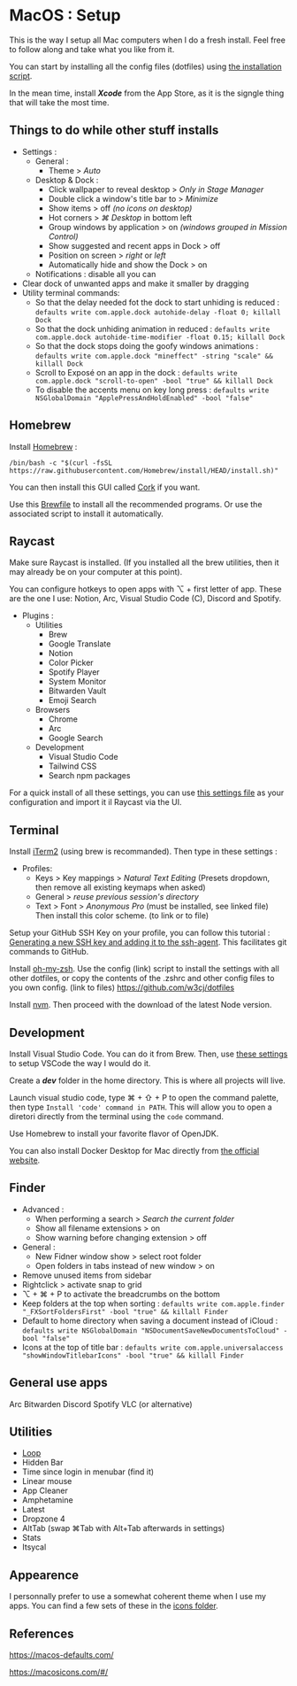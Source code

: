 # MacOS : Setup
This is the way I setup all Mac computers when I do a fresh install. Feel free to follow along and take what you like from it.

You can start by installing all the config files (dotfiles) using [the installation script](dotfiles/install_dotfiles.sh).

In the mean time, install ***Xcode*** from the App Store, as it is the signgle thing that will take the most time.

## Things to do while other stuff installs

 - Settings :
	 - General :
		 - Theme > *Auto*
	 - Desktop & Dock :
		 - Click wallpaper to reveal desktop > *Only in Stage Manager*
		 - Double click a window's title bar to > *Minimize*
		 - Show items > off *(no icons on desktop)*
		 - Hot corners > *⌘ Desktop* in bottom left
		 - Group windows by application > on *(windows grouped in Mission Control)*
		 - Show suggested and recent apps in Dock > off
		 - Position on screen > *right* or *left*
		 - Automatically hide and show the Dock > on
	 - Notifications : disable all you can
 - Clear dock of unwanted apps and make it smaller by dragging
 - Utility terminal commands:
	 - So that the delay needed fot the dock to start unhiding is reduced : `defaults write com.apple.dock autohide-delay -float 0; killall Dock` 
	 - So that the dock unhiding animation in reduced : `defaults write com.apple.dock autohide-time-modifier -float 0.15; killall Dock`
	 - So that the dock stops doing the goofy windows animations :  `defaults write com.apple.dock "mineffect" -string "scale" && killall Dock`
	 - Scroll to Exposé on an app in the dock : `defaults write com.apple.dock "scroll-to-open" -bool "true" && killall Dock`
	 - To disable the accents menu on key long press : `defaults write NSGlobalDomain "ApplePressAndHoldEnabled" -bool "false"`

## Homebrew

Install [Homebrew](https://brew.sh/) : 

``/bin/bash -c "$(curl -fsSL https://raw.githubusercontent.com/Homebrew/install/HEAD/install.sh)"``

You can then install this GUI called [Cork](https://github.com/buresdv/Cork) if you want.

Use this [Brewfile](homebrew/Brewfile) to install all the recommended programs. Or use the associated script to install it automatically.

## Raycast
Make sure Raycast is installed. (If you installed all the brew utilities, then it may already be on your computer at this point).

You can configure hotkeys to open apps with ⌥ + first letter of app. These are the one I use: Notion, Arc, Visual Studio Code (C), Discord and Spotify.

- Plugins :
	- Utilities
		- Brew
		- Google Translate
		- Notion
		- Color Picker
	 	- Spotify Player
		- System Monitor
		- Bitwarden Vault
		- Emoji Search
	- Browsers
		- Chrome
		- Arc
		- Google Search
	- Development
		- Visual Studio Code
		- Tailwind CSS
		- Search npm packages

For a quick install of all these settings, you can use [this settings file](raycast/.rayconfig) as your configuration and import it il Raycast via the UI.

## Terminal

Install [iTerm2](https://iterm2.com/) (using brew is recommanded). Then type in these settings :
 - Profiles:
	 - Keys > Key mappings > *Natural Text Editing* (Presets dropdown, then remove all existing keymaps when asked)
	 - General > *reuse previous session's directory*
	 - Text > Font > *Anonymous Pro* (must be installed, see linked file)
Then install this color scheme. (to link or to file)

Setup your GitHub SSH Key on your profile, you can follow this tutorial : [Generating a new SSH key and adding it to the ssh-agent](https://docs.github.com/en/authentication/connecting-to-github-with-ssh/generating-a-new-ssh-key-and-adding-it-to-the-ssh-agent?platform=mac). This facilitates git commands to GitHub.

Install [oh-my-zsh](https://ohmyz.sh/). Use the config (link) script to install the settings with all other dotfiles, or copy the contents of the .zshrc and other config files to you own config. (link to files) https://github.com/w3cj/dotfiles

Install [nvm](https://github.com/nvm-sh/nvm). Then proceed with the download of the latest Node version.

## Development
Install Visual Studio Code. You can do it from Brew. Then, use [these settings](https://github.com/404mat/setup-vscode) to setup VSCode the way I would do it.

Create a ***dev*** folder in the home directory. This is where all projects will live.

Launch visual studio code, type ⌘ + ⇧ + P to open the command palette, then type ``Install 'code' command in PATH``. This will allow you to open a diretori directly from the terminal using the ``code`` command.

Use Homebrew to install your favorite flavor of OpenJDK.

You can also install Docker Desktop for Mac directly from [the official website](https://www.docker.com/products/docker-desktop/).

## Finder
 - Advanced :
	 - When performing a search > *Search the current folder*
	 - Show all filename extensions > on
	 - Show warning before changing extension > off
 - General :
	 - New Fidner window show > select root folder
	 - Open folders in tabs instead of new window > on
 - Remove unused items from sidebar
- Rightclick > activate snap to grid
- ⌥ + ⌘ + P to activate the breadcrumbs on the bottom
- Keep folders at the top when sorting : `defaults write com.apple.finder "_FXSortFoldersFirst" -bool "true" && killall Finder`
- Default to home directory when saving a document instead of iCloud : `defaults write NSGlobalDomain "NSDocumentSaveNewDocumentsToCloud" -bool "false"`
- Icons at the top of title bar : `defaults write com.apple.universalaccess "showWindowTitlebarIcons" -bool "true" && killall Finder`


## General use apps
Arc
Bitwarden
Discord
Spotify
VLC (or alternative)

## Utilities
- [Loop](https://github.com/MrKai77/Loop)
- Hidden Bar
- Time since login in menubar (find it)
- Linear mouse
- App Cleaner
- Amphetamine
- Latest
- Dropzone 4
- AltTab (swap ⌘Tab with Alt+Tab afterwards in settings)
- Stats
- Itsycal

## Appearence
I personnally prefer to use a somewhat coherent theme when I use my apps. You can find a few sets of these in the [icons folder](icons).

## References
https://macos-defaults.com/

https://macosicons.com/#/